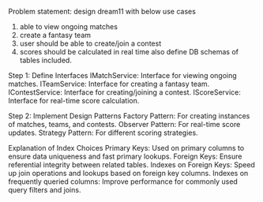 Problem statement:
design dream11 with below use cases
1. able to view ongoing matches
2. create a fantasy team
3. user should be able to create/join a contest
4. scores should be calculated in real time
also define DB schemas of tables included.

Step 1: Define Interfaces
IMatchService: Interface for viewing ongoing matches.
ITeamService: Interface for creating a fantasy team.
IContestService: Interface for creating/joining a contest.
IScoreService: Interface for real-time score calculation.

Step 2: Implement Design Patterns
Factory Pattern: For creating instances of matches, teams, and contests.
Observer Pattern: For real-time score updates.
Strategy Pattern: For different scoring strategies.

Explanation of Index Choices
Primary Keys: Used on primary columns to ensure data uniqueness and fast primary lookups.
Foreign Keys: Ensure referential integrity between related tables.
Indexes on Foreign Keys: Speed up join operations and lookups based on foreign key columns.
Indexes on frequently queried columns: Improve performance for commonly used query filters and joins.